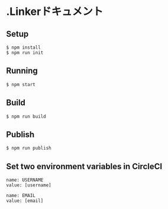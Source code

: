 # .Linkerドキュメント

## Setup

```
$ npm install
$ npm run init
```

## Running

```
$ npm start
```

## Build

```
$ npm run build
```

## Publish

```
$ npm run publish
```

## Set two environment variables in CircleCI

```
name: USERNAME
value: [username]

name: EMAIL
value: [email]
```
